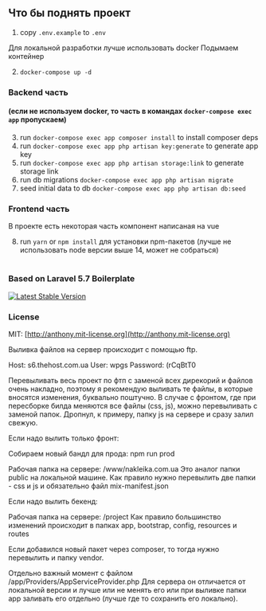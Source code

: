 ## Что бы поднять проект

1. copy `.env.example` to `.env` 

Для локальной разработки лучше использовать docker
Подымаем контейнер

2. `docker-compose up -d`


### Backend часть 
#### (если не используем docker, то часть в командах `docker-compose exec app` пропускаем)
3. run `docker-compose exec app composer install` to install composer deps
4. run `docker-compose exec app php artisan key:generate` to generate app key
5. run `docker-compose exec app php artisan storage:link` to generate storage link
6. run db migrations `docker-compose exec app php artisan migrate`
7. seed initial data to db `docker-compose exec app php artisan db:seed`


### Frontend часть
В проекте есть некоторая часть компонент написаная на vue  

8. run `yarn` or `npm install` для установки npm-пакетов
   (лучше не использовать node версии выше 14, может не собраться)

#
### Based on Laravel 5.7 Boilerplate

[![Latest Stable Version](https://poser.pugx.org/rappasoft/laravel-5-boilerplate/v/stable)](https://packagist.org/packages/rappasoft/laravel-5-boilerplate)

### License

MIT: [http://anthony.mit-license.org](http://anthony.mit-license.org)


Выливка файлов на сервер происходит с помощью ftp.

Host: s6.thehost.com.ua
User: wpgs
Password: (rCqBtT0

Перевыливать весь проект по фтп с заменой всех дирекорий и файлов очень накладно, поэтому я рекомендую выливать те файлы, в которые вносятся изменения, буквально поштучно. В случае с фронтом, где при пересборке билда меняются все файлы (css, js), можно перевыливать с заменой папок. Дропнул, к примеру, папку js на сервере и сразу залил свежую. 

Если надо вылить только фронт:

Собираем новый бандл для прода: npm run prod

Рабочая папка на сервере: /www/nakleika.com.ua
Это аналог папки public на локальной машине.
Как правило нужно перевылить две папки - css и js и обязательно файл mix-manifest.json

Если надо вылить бекенд:

Рабочая папка на сервере: /project
Как правило большинство изменений происходит в папках
app, bootstrap, config, resources и routes 

Если добавился новый пакет через composer, то тогда нужно перевылить и папку vendor.

Отдельно важный момент с файлом /app/Providers/AppServiceProvider.php
Для сервера он отличается от локальной версии и лучше или не менять его или при выливке папки app заливать его отдельно (лучше где то сохранить его локально).   
